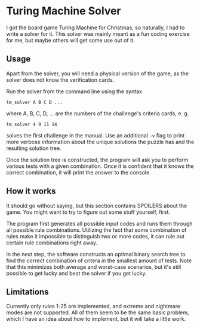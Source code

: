 # Turing Machine Solver

I got the board game Turing Machine for Christmas, so naturally, I had to write
a solver for it. This solver was mainly meant as a fun coding exercise for me,
but maybe others will get some use out of it.

## Usage

Apart from the solver, you will need a physical version of the game, as the
solver does not know the verification cards.

Run the solver from the command line using the syntax

```
tm_solver A B C D ...
```

where A, B, C, D, ... are the numbers of the challenge's criteria cards, e. g.

```
tm_solver 4 9 11 14
```

solves the first challenge in the manual. Use an additional `-v` flag to print
more verbose information about the unique solutions the puzzle has and the
resulting solution tree.

Once the solution tree is constructed, the program will ask you to perform
various tests with a given combination. Once it is confident that it knows the
correct combination, it will print the answer to the console.

## How it works

It should go without saying, but this section contains SPOILERS about the game.
You might want to try to figure out some stuff yourself, first.

The program first generates all possible input codes and runs them through all
possible rule combinations. Utilizing the fact that some combination of rules
make it impossible to distinguish two or more codes, it can rule out certain
rule combinations right away.

In the next step, the software constructs an optimal binary search tree to find
the correct combination of critera in the smallest amount of tests. Note that
this minimizes both average and worst-case scenarios, but it's still possible
to get lucky and beat the solver if you get lucky.

## Limitations

Currently only rules 1-25 are implemented, and extreme and nightmare modes are
not supported. All of them seem to be the same basic problem, which I have an
idea about how to implement, but it will take a little work.